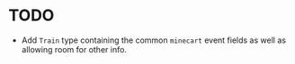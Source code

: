 # TODO

-   Add `Train` type containing the common `minecart` event fields as well as allowing room for other info.
